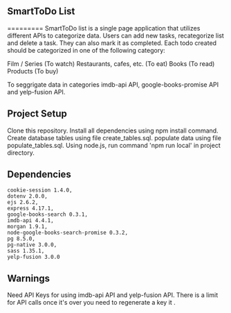 ## SmartToDo List
=========
SmartToDo list is a single page application that utilizes different APIs to categorize data. Users can add new tasks, recategorize list and delete a task. They can also mark it as completed.
Each todo created should be categorized in one of the following category:

Film / Series (To watch)
Restaurants, cafes, etc. (To eat)
Books (To read)
Products (To buy)

To seggrigate data in categories imdb-api API, google-books-promise API and yelp-fusion API.
## Project Setup

Clone this repository.
Install all dependencies using npm install command.
Create database tables using file create_tables.sql.
populate data using file populate_tables.sql. 
Using node.js, run command 'npm run local' in project directory.
## Dependencies

    cookie-session 1.4.0,
    dotenv 2.0.0,
    ejs 2.6.2,
    express 4.17.1,
    google-books-search 0.3.1,
    imdb-api 4.4.1,
    morgan 1.9.1,
    node-google-books-search-promise 0.3.2,
    pg 8.5.0,
    pg-native 3.0.0,
    sass 1.35.1,
    yelp-fusion 3.0.0

## Warnings
Need API Keys for using imdb-api API and yelp-fusion API.
There is a limit for API calls once it's over you need to regenerate a key it .

